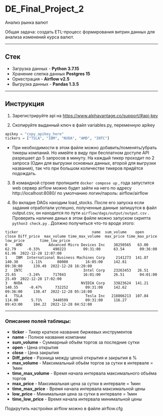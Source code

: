 # DE_Final_Project_2

Анализ рынка валют

Общая задача: создать ETL-процесс формирования витрин данных для анализа изменений курса валют.

___

## Стек
  - Загрузка данных - **Python 3.7.15**
  - Хранение слепка данных **Postgres 15**
  - Оркестрация - **Airflow v2.5**
  - Выгрузка данных - **Pandas 1.3.5**

___

## Инструкция

1. Зарегистрируйте api на https://www.alphavantage.co/support/#api-key

2. Скопируйте выданный ключ в файл variables.py, переменную apikey

```python
apikey = "copy_apikey_here"
tickers = ["TSLA", "IBM", "NVDA", "AMD", "INTC"]
```
  - При необходимости в этом файле можно добавить/поменять/убрать тикеры компаний. Но имейте в виду при бесплатном доступе API разрешает до 5 запросов в минуту. На каждый тикер проходит по 2 запроса (Один для выгрузки основных данных, второй для выгрузки названия), так что при большом количестве тикеров придётся подождать.

3. В командной строке пропишите  `docker compose up` , года запустится web сервер airflow можно будет зайти на него по адресу http://localhost:8080/ по умолчанию логин/пароль: airflow/airflow


4. Во вкладке DAGs находим load_stocks. После его запуска если задания отработали успешно, полученные данные запишутся в файл output.csv, он находится по пути `airflow/dags/output/output.csv` .
Проверить наличие даных в этом файле можно запуском скрипта  ` python3 check.py` . Должно получиться что-то вроде этого:

```  
ticker                                  name  sum_volume    open   close Diff_price  max_volume time_max_volume  max_price time_max_price  low_price       time_low_price
0    AMD            Advanced Micro Devices Inc    38250565   63.00   62.79     -0.33%      490223        09:31:00      63.54       09:36:00      61.96  2022-12-28 12:07:00
1    IBM  International Business Machines Corp     2141273  141.87  140.30     -1.11%       80000        16:05:00     142.81       09:38:00     139.49  2022-12-28 16:20:00
2   INTC                            Intel Corp    23263453   26.51   25.65     -3.24%      717043        16:01:00      26.51       04:01:00      25.49  2022-12-28 17:02:00
3   NVDA                           NVIDIA Corp    33823624  141.21  140.55     -0.47%      732252        09:31:00     142.62       09:36:00     138.47  2022-12-28 05:18:00
4   TSLA                             Tesla Inc   218866213  107.84  114.00      5.71%     3440599        09:31:00     116.27       09:43:00     104.22  2022-12-28 04:52:00 
```


___


### Описание полей таблицы:

  - **ticker** - Тикер краткое название биржевых инструментов
  - **name** - Полное название компании
  - **sum_volume** - Суммарный объём торгов за последние сутки
  - **open** - Цена открытия
  - **close** - Цена закрытия
  - **Diff_price** - Разница между ценой открытия и закрытия в %
  - **max_volume** - Максимальный объём торгов за сутки в интервале = 1мин
  - **time_max_volume** - Время начала интервала максимального объёма торгов
  - **max_price** - Максимальная цена за сутки в интервале = 1мин
  - **time_max_price** - Время начала интервала максимальной цены
  - **low_price** - Минимальная цена за сутки в интервале = 1мин
  - **time_low_price** - Время начала интервала минимальной цены


  Подкрутить настройки airflow можно в файле airflow.cfg